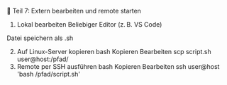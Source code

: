 📡 Teil 7: Extern bearbeiten und remote starten
1. Lokal bearbeiten
Beliebiger Editor (z. B. VS Code)

Datei speichern als .sh

2. Auf Linux-Server kopieren
bash
Kopieren
Bearbeiten
scp script.sh user@host:/pfad/
3. Remote per SSH ausführen
bash
Kopieren
Bearbeiten
ssh user@host 'bash /pfad/script.sh'
